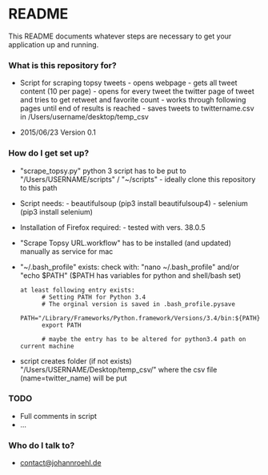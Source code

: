 # README #

This README documents whatever steps are necessary to get your application up and running.

### What is this repository for? ###

* Script for scraping topsy tweets
      - opens webpage
      - gets all tweet content (10 per page)
      - opens for every tweet the twitter page of tweet and tries to get retweet and favorite count
      - works through following pages until end of results is reached
      - saves tweets to twittername.csv in /Users/username/desktop/temp_csv

* 2015/06/23 Version 0.1

### How do I get set up? ###

* "scrape_topsy.py" python 3 script has to be put to "/Users/USERNAME/scripts" / "~/scripts"
      - ideally clone this repository to this path

* Script needs:
      - beautifulsoup   (pip3 install beautifulsoup4)
      - selenium	(pip3 install selenium)

* Installation of Firefox required:
      - tested with vers. 38.0.5

* "Scrape Topsy URL.workflow" has to be installed (and updated) manually as service for mac

* "~/.bash_profile" exists:
      check with:
      "nano ~/.bash_profile" and/or "echo $PATH"
      ($PATH has variables for python and shell/bash set)

      at least following entry exists:
            # Setting PATH for Python 3.4
            # The orginal version is saved in .bash_profile.pysave
            PATH="/Library/Frameworks/Python.framework/Versions/3.4/bin:${PATH}"
            export PATH
            
            # maybe the entry has to be altered for python3.4 path on current machine

* script creates folder (if not exists) "/Users/USERNAME/Desktop/temp_csv/" where the csv file (name=twitter_name) will be put

### TODO ###

* Full comments in script
* ...

### Who do I talk to? ###

* contact@johannroehl.de